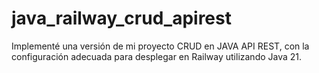 # java_railway_crud_apirest
Implementé una versión de mi proyecto CRUD en JAVA API REST, con la configuración adecuada para desplegar en Railway utilizando Java 21.
